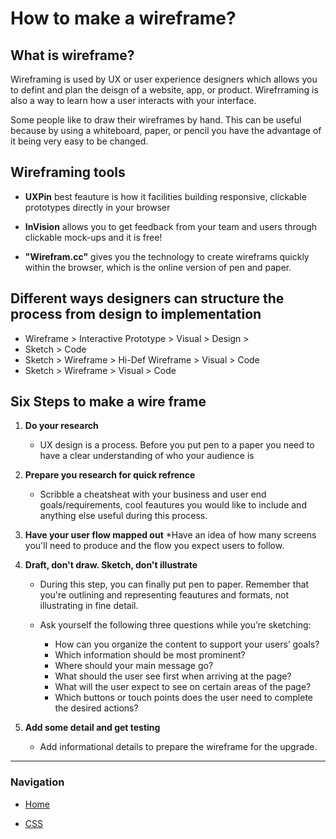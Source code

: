 # How to make a wireframe?

## What is wireframe?

Wireframing is used by UX or user experience designers which allows you to defint and plan the deisgn of a website, app, or product. Wirefrraming is also a way to learn how a user interacts with your interface.

Some people like to draw their wireframes by hand. This can be useful because by using a whiteboard, paper, or pencil you have the advantage of it being very easy to be changed.

## Wireframing tools

* **UXPin** best feauture is how it facilities building responsive, clickable prototypes directly in your browser

* **InVision** allows you to get feedback from your team and users through clickable mock-ups and it is free!

* **"Wirefram.cc"** gives you the technology to create wireframs quickly within the browser, which is the online version of pen and paper. 

## Different ways designers can structure the process from design to implementation

* Wireframe > Interactive Prototype > Visual > Design >
* Sketch > Code
* Sketch > Wireframe > Hi-Def Wireframe > Visual > Code
* Sketch > Wireframe > Visual > Code

## Six Steps to make a wire frame

1. **Do your research**
    * UX design is a process. Before you put pen to a paper you need to have a clear understanding of who your audience is
2. **Prepare you research for quick refrence**
    * Scribble a cheatsheat with your business and user end goals/requirements, cool feautures you would like to include and anything else useful during this process.
3. **Have your user flow mapped out**
    *Have an idea of how many screens you'll need to produce and the flow you expect users to follow.
4. **Draft, don't draw. Sketch, don't illustrate**
    * During this step, you can finally put pen to paper. Remember that you're outlining and representing feautures and formats, not illustrating in fine detail.
    * Ask yourself the following three questions while you’re sketching:

        * How can you organize the content to support your users’ goals?
        * Which information should be most prominent?
        * Where should your main message go?
        * What should the user see first when arriving at the page?
        * What will the user expect to see on certain areas of the page?
        * Which buttons or touch points does the user need to complete the desired actions?

5. **Add some detail and get testing**
    * Add informational details to prepare the wireframe for the upgrade.

***

### Navigation

- [Home](README.md)

- [CSS](class102reading5.md)
